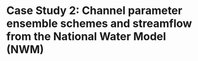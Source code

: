 # Case Study 2: Channel parameter ensemble schemes and streamflow from the National Water Model (NWM)
